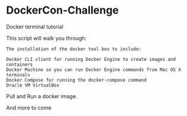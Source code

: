 # DockerCon-Challenge
Docker terminal tutorial


This script will walk you through:

    The installation of the docker tool box to include:
    
    Docker CLI client for running Docker Engine to create images and containers
    Docker Machine so you can run Docker Engine commands from Mac OS X terminals
    Docker Compose for running the docker-compose command
    Oracle VM VirtualBox

  Pull and Run a docker image.

  And more to come
